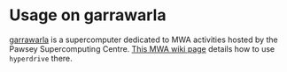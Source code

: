 # Usage on garrawarla

[garrawarla](https://support.pawsey.org.au/documentation/display/US/Garrawarla+Documentation)
is a supercomputer dedicated to MWA activities hosted by the Pawsey
Supercomputing Centre. [This MWA wiki
page](https://wiki.mwatelescope.org/pages/viewpage.action?pageId=52068764)
details how to use `hyperdrive` there.
